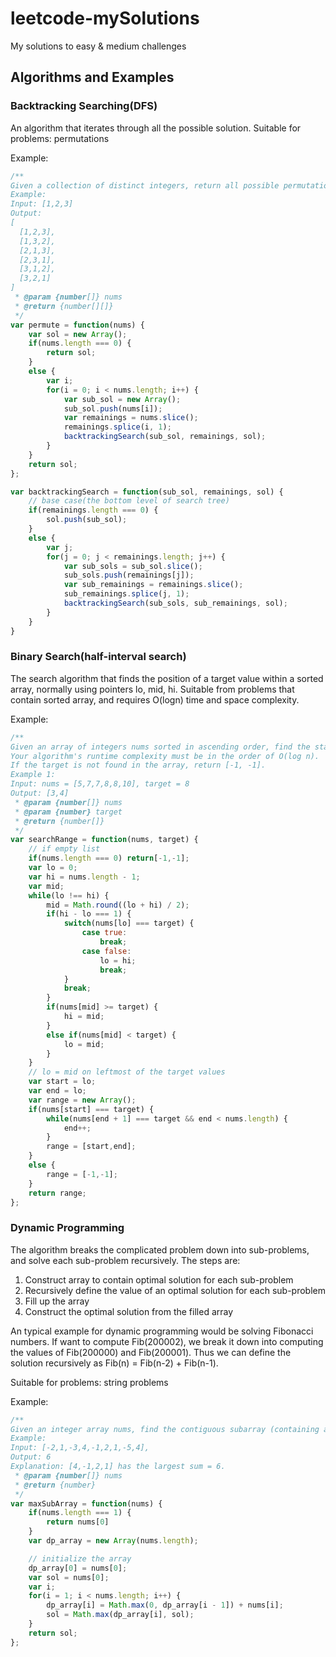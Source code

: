 # leetcode-mySolutions
My solutions to easy &amp; medium challenges
## Algorithms and Examples

### Backtracking Searching(DFS)
An algorithm that iterates through all the possible solution. Suitable for problems: permutations

Example:
```javascript
/**
Given a collection of distinct integers, return all possible permutations.
Example:
Input: [1,2,3]
Output:
[
  [1,2,3],
  [1,3,2],
  [2,1,3],
  [2,3,1],
  [3,1,2],
  [3,2,1]
]
 * @param {number[]} nums
 * @return {number[][]}
 */
var permute = function(nums) {
    var sol = new Array();
    if(nums.length === 0) {
        return sol;
    }
    else {
        var i;
        for(i = 0; i < nums.length; i++) {
            var sub_sol = new Array();
            sub_sol.push(nums[i]);
            var remainings = nums.slice();
            remainings.splice(i, 1);
            backtrackingSearch(sub_sol, remainings, sol);
        }
    }
    return sol;
};

var backtrackingSearch = function(sub_sol, remainings, sol) {
    // base case(the bottom level of search tree)
    if(remainings.length === 0) {
        sol.push(sub_sol);
    }
    else {
        var j;
        for(j = 0; j < remainings.length; j++) {
            var sub_sols = sub_sol.slice();
            sub_sols.push(remainings[j]);
            var sub_remainings = remainings.slice();
            sub_remainings.splice(j, 1);
            backtrackingSearch(sub_sols, sub_remainings, sol);
        }
    }
}

```

### Binary Search(half-interval search)
The search algorithm that finds the position of a target value within a sorted array, normally using pointers lo, mid, hi. Suitable from problems that contain sorted array, and requires O(logn) time and space complexity.

Example:
```javascript
/**
Given an array of integers nums sorted in ascending order, find the starting and ending position of a given target value.
Your algorithm's runtime complexity must be in the order of O(log n).
If the target is not found in the array, return [-1, -1].
Example 1:
Input: nums = [5,7,7,8,8,10], target = 8
Output: [3,4]
 * @param {number[]} nums
 * @param {number} target
 * @return {number[]}
 */
var searchRange = function(nums, target) {
    // if empty list
    if(nums.length === 0) return[-1,-1];
    var lo = 0;
    var hi = nums.length - 1;
    var mid;
    while(lo !== hi) {
        mid = Math.round((lo + hi) / 2);
        if(hi - lo === 1) {
            switch(nums[lo] === target) {
                case true:
                    break;
                case false:
                    lo = hi;
                    break;
            }
            break;
        }
        if(nums[mid] >= target) {
            hi = mid;
        }
        else if(nums[mid] < target) {
            lo = mid;
        }
    }
    // lo = mid on leftmost of the target values
    var start = lo;
    var end = lo;
    var range = new Array();
    if(nums[start] === target) {
        while(nums[end + 1] === target && end < nums.length) {
            end++;
        }
        range = [start,end];
    }
    else {
        range = [-1,-1];
    }
    return range;
};

```

### Dynamic Programming
The algorithm breaks the complicated problem down into sub-problems, and solve each sub-problem recursively. The steps are:
1. Construct array to contain optimal solution for each sub-problem
2. Recursively define the value of an optimal solution for each sub-problem
3. Fill up the array
4. Construct the optimal solution from the filled array

An typical example for dynamic programming would be solving Fibonacci numbers. If want to compute Fib(200002), we break it down into computing the values of Fib(200000) and Fib(200001). Thus we can define the solution recursively as Fib(n) = Fib(n-2) + Fib(n-1).

Suitable for problems: string problems

Example:
```javascript
/**
Given an integer array nums, find the contiguous subarray (containing at least one number) which has the largest sum and return its sum.
Example:
Input: [-2,1,-3,4,-1,2,1,-5,4],
Output: 6
Explanation: [4,-1,2,1] has the largest sum = 6.
 * @param {number[]} nums
 * @return {number}
 */
var maxSubArray = function(nums) {
    if(nums.length === 1) {
        return nums[0]
    }
    var dp_array = new Array(nums.length);

    // initialize the array
    dp_array[0] = nums[0];
    var sol = nums[0];
    var i;
    for(i = 1; i < nums.length; i++) {
        dp_array[i] = Math.max(0, dp_array[i - 1]) + nums[i];
        sol = Math.max(dp_array[i], sol);
    }
    return sol;
};
```
